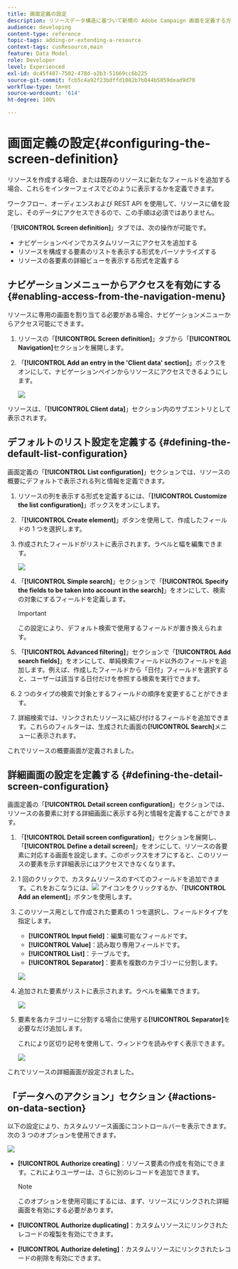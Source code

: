```yaml
---
title: 画面定義の設定
description: リソースデータ構造に基づいて新規の Adobe Campaign 画面を定義する方法について説明します。
audience: developing
content-type: reference
topic-tags: adding-or-extending-a-resource
context-tags: cusResource,main
feature: Data Model
role: Developer
level: Experienced
exl-id: dc45f487-7502-478d-a2b3-51669cc6b225
source-git-commit: fcb5c4a92f23bdffd1082b7b044b5859dead9d70
workflow-type: tm+mt
source-wordcount: '614'
ht-degree: 100%

---
```


# 画面定義の設定{#configuring-the-screen-definition}

リソースを作成する場合、または既存のリソースに新たなフィールドを追加する場合、これらをインターフェイスでどのように表示するかを定義できます。

ワークフロー、オーディエンスおよび REST API を使用して、リソースに値を設定し、そのデータにアクセスできるので、この手順は必須ではありません。

「**[!UICONTROL Screen definition]**」タブでは、次の操作が可能です。

* ナビゲーションペインでカスタムリソースにアクセスを追加する
* リソースを構成する要素のリストを表示する形式をパーソナライズする
* リソースの各要素の詳細ビューを表示する形式を定義する

## ナビゲーションメニューからアクセスを有効にする {#enabling-access-from-the-navigation-menu}

リソースに専用の画面を割り当てる必要がある場合、ナビゲーションメニューからアクセス可能にできます。

1. リソースの「**[!UICONTROL Screen definition]**」タブから「**[!UICONTROL Navigation]**&#x200B;セクションを展開します。
1. 「**[!UICONTROL Add an entry in the 'Client data' section]**」ボックスをオンにして、ナビゲーションペインからリソースにアクセスできるようにします。

   ![](assets/schema_extension_19.png)

リソースは、「**[!UICONTROL Client data]**」セクション内のサブエントリとして表示されます。

## デフォルトのリスト設定を定義する {#defining-the-default-list-configuration}

画面定義の「**[!UICONTROL List configuration]**」セクションでは、リソースの概要にデフォルトで表示される列と情報を定義できます。

1. リソースの列を表示する形式を定義するには、「**[!UICONTROL Customize the list configuration]**」ボックスをオンにします。
1. 「**[!UICONTROL Create element]**」ボタンを使用して、作成したフィールドの 1 つを選択します。
1. 作成されたフィールドがリストに表示されます。ラベルと幅を編集できます。

   ![](assets/schema_extension_20.png)

1. 「**[!UICONTROL Simple search]**」セクションで「**[!UICONTROL Specify the fields to be taken into account in the search]**」をオンにして、検索の対象にするフィールドを定義します。

   >[!IMPORTANT]
   >
   >この設定により、デフォルト検索で使用するフィールドが置き換えられます。

1. 「**[!UICONTROL Advanced filtering]**」セクションで「**[!UICONTROL Add search fields]**」をオンにして、単純検索フィールド以外のフィールドを追加します。例えば、作成したフィールドから「日付」フィールドを選択すると、ユーザーは該当する日付だけを参照する検索を実行できます。
1. 2 つのタイプの検索で対象とするフィールドの順序を変更することができます。
1. 詳細検索では、リンクされたリソースに結び付けるフィールドを追加できます。これらのフィルターは、生成された画面の&#x200B;**[!UICONTROL Search]**&#x200B;メニューに表示されます。

これでリソースの概要画面が定義されました。

## 詳細画面の設定を定義する {#defining-the-detail-screen-configuration}

画面定義の「**[!UICONTROL Detail screen configuration]**」セクションでは、リソースの各要素に対する詳細画面に表示する列と情報を定義することができます。

1. 「**[!UICONTROL Detail screen configuration]**」セクションを展開し、「**[!UICONTROL Define a detail screen]**」をオンにして、リソースの各要素に対応する画面を設定します。このボックスをオフにすると、このリソースの要素を示す詳細表示にはアクセスできなくなります。
1. 1 回のクリックで、カスタムリソースのすべてのフィールドを追加できます。これをおこなうには、![](assets/addallfieldsicon.png) アイコンをクリックするか、「**[!UICONTROL Add an element]**」ボタンを使用します。
1. このリソース用として作成された要素の 1 つを選択し、フィールドタイプを指定します。

   * **[!UICONTROL Input field]**：編集可能なフィールドです。
   * **[!UICONTROL Value]**：読み取り専用フィールドです。
   * **[!UICONTROL List]**：テーブルです。
   * **[!UICONTROL Separator]**：要素を複数のカテゴリーに分割します。

   ![](assets/schema_extension_23.png)

1. 追加された要素がリストに表示されます。ラベルを編集できます。

   ![](assets/schema_extension_22.png)

1. 要素を各カテゴリーに分割する場合に使用する&#x200B;**[!UICONTROL Separator]**&#x200B;を必要なだけ追加します。

   これにより区切り記号を使用して、ウィンドウを読みやすく表示できます。

   ![](assets/schema_extension_25.png)

これでリソースの詳細画面が設定されました。

## 「データへのアクション」セクション  {#actions-on-data-section}

以下の設定により、カスタムリソース画面にコントロールバーを表示できます。次の 3 つのオプションを使用できます。

![](assets/schema_extension_actions.png)

* **[!UICONTROL Authorize creating]**：リソース要素の作成を有効にできます。これによりユーザーは、さらに別のレコードを追加できます。

  >[!NOTE]
  >
  >このオプションを使用可能にするには、まず、リソースにリンクされた詳細画面を有効にする必要があります。

* **[!UICONTROL Authorize duplicating]**：カスタムリソースにリンクされたレコードの複製を有効にできます。
* **[!UICONTROL Authorize deleting]**：カスタムリソースにリンクされたレコードの削除を有効にできます。
